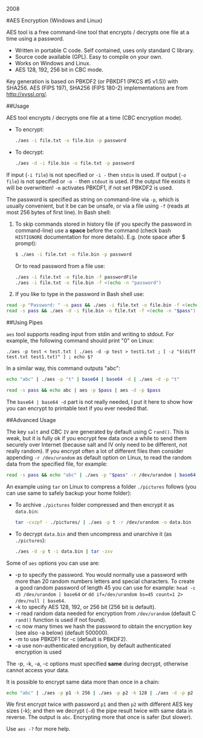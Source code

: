 2008

#AES Encryption (Windows and Linux)

<!--- tags: cpp encryption -->

AES tool is a free command-line tool that encrypts / decrypts one file at a time using a password.

* Written in portable C code. Self contained, uses only standard C library.
* Source code available (GPL). Easy to compile on your own.
* Works on Windows and Linux.
* AES 128, 192, 256 bit in CBC mode.

Key generation is based on PBKDF2 (or PBKDF1 (PKCS #5 v1.5)) with SHA256. AES (FIPS 197), SHA256 (FIPS 180-2) implementations are from http://xyssl.org/.

##Usage

AES tool encrypts / decrypts one file at a time (CBC encryption mode).

* To encrypt:

  ```bash
  ./aes -i file.txt -o file.bin -p password
  ```

* To decrypt:

  ```bash
  ./aes -d -i file.bin -o file.txt -p password
  ```

If input (`-i file`) is not specified or `-i -` then `stdin` is used. If output (`-o file`) is not specified or `-o -` then `stdout` is used. If the output file exists it will be overwritten! `-m` activates PBKDF1, if not set PBKDF2 is used.

The password is specified as string on command-line via `-p`, which is usually convenient, but it be can be unsafe, or via a file using `-f` (reads at most 256 bytes of first line). In Bash shell:

1. To skip commands stored in history file (if you specify the password in command-line) use a **space** before the command (check bash `HISTIGNORE` documentation for more details). E.g. (note space after $ prompt): 

   ```bash
   $ ./aes -i file.txt -o file.bin -p password
   ```
   
   Or to read password from a file use:

   ```bash
   ./aes -i file.txt -o file.bin -f passwordFile
   ./aes -i file.txt -o file.bin -f <(echo -n "password")
   ```

1. If you like to type in the password in Bash shell use:
 ```bash
 read -p "Password: " -s pass && ./aes -i file.txt -o file.bin -f <(echo -n "$pass")
 read -s pass && ./aes -d -i file.bin -o file.txt -f <(echo -n "$pass")
 ```

##Using Pipes

`aes` tool supports reading input from stdin and writing to stdout. For example, the following command should print "0" on Linux:

```
./aes -p test < test.txt | ./aes -d -p test > test1.txt ; [ -z "$(diff test.txt test1.txt)" ] ; echo $?
```

In a similar way, this command outputs "abc":

```bash
echo "abc" | ./aes -p "t" | base64 | base64 -d | ./aes -d -p "t"

read -s pass && echo abc | aes -p $pass | aes -d -p $pass
```

The `base64 | base64 -d` part is not really needed, I put it here to show how you can encrypt to printable text if you ever needed that.

##Advanced Usage

The key `salt` and CBC `IV` are generated by default using C `rand()`. This is weak, but it is fully ok if you encrypt few data once a while to send them securely over Internet (because salt and IV only need to be different, not really random). If you encrypt often a lot of different files then consider appending `-r /dev/urandom` as default option on Linux, to read the random data from the specified file, for example:

```bash
read -s pass && echo "abc" | ./aes -p "$pass" -r /dev/urandom | base64 | base64 -d | ./aes -d -p "$pass"
```

An example using `tar` on Linux to compress a folder `./pictures` follows (you can use same to safely backup your home folder):

* To archive `./pictures` folder compressed and then encrypt it as `data.bin`:

   ```bash
   tar -cvzpf - ./pictures/ | ./aes -p t -r /dev/urandom -o data.bin
   ```

* To decrypt `data.bin` and then uncompress and unarchive it (as `./pictures`):

   ```bash
   ./aes -d -p t -i data.bin | tar -zxv
   ```

Some of `aes` options you can use are:

* -p to specify the password. You would normally use a password with more than 20 random numbers letters and special characters. To create a good random password of length 45 you can use for example: ```head -c 45 /dev/urandom | base64``` or ```dd if=/dev/urandom bs=45 count=1 2> /dev/null | base64```.
* -k to specify AES 128, 192, or 256 bit (256 bit is default).
* -r read random data needed for encryption from `/dev/urandom` (default C `rand()` function is used if not found).
* -c now many times we hash the password to obtain the encryption key (see also -a below) (default 500000).
* -m to use PBKDF1 for -c (default is PBKDF2).
* -a use non-authenticated encryption, by default authenticated encryption is used 

The -p, -k, -a, -c options must specified **same** during decrypt, otherwise cannot access your data.

It is possible to encrypt same data more than once in a chain:

```bash
echo "abc" | ./aes -p p1 -k 256 | ./aes -p p2 -k 128 | ./aes -d -p p2 -k 128 | ./aes -d -p p1 -k 256
```

We first encrypt twice with password `p1` and then `p2` with different AES key sizes (-k); and then we decrypt (`-d`) the pipe result twice with same data in reverse. The output is `abc`. Encrypting more that once is safer (but slower).

Use `aes -?` for more help.
